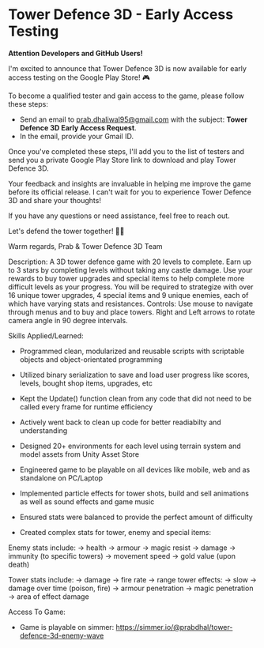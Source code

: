# Tower Defence 3D - Early Access Testing
**Attention Developers and GitHub Users!**

I'm excited to announce that Tower Defence 3D is now available for early access testing on the Google Play Store! 🎮

To become a qualified tester and gain access to the game, please follow these steps:

+ Send an email to prab.dhaliwal95@gmail.com with the subject: **Tower Defence 3D Early Access Request**.
+ In the email, provide your Gmail ID.

Once you've completed these steps, I'll add you to the list of testers and send you a private Google Play Store link to download and play Tower Defence 3D.

Your feedback and insights are invaluable in helping me improve the game before its official release. I can't wait for you to experience Tower Defence 3D and share your thoughts!

If you have any questions or need assistance, feel free to reach out.

Let's defend the tower together! 🏰💥

Warm regards,
Prab & Tower Defence 3D Team


Description:
A 3D tower defence game with 20 levels to complete. Earn up to 3 stars by completing levels without taking any castle damage. Use your rewards to buy tower upgrades and special items to help complete more difficult levels as your progress. You will be required to strategize with over 16 unique tower upgrades, 4 special items and 9 unique enemies, each of which have varying stats and resistances. 
Controls:
Use mouse to navigate through menus and to buy and place towers. Right and Left arrows to rotate camera angle in 90 degree intervals.

Skills Applied/Learned: 
- Programmed clean, modularized and reusable scripts with scriptable objects and object-orientated programming

- Utilized binary serialization to save and load user progress like scores, levels, bought shop items, upgrades, etc

- Kept the Update() function clean from any code that did not need to be called every frame for runtime efficiency 

- Actively went back to clean up code for better readiabilty and understanding

- Designed 20+ environments for each level using terrain system and model assets from Unity Asset Store

- Engineered game to be playable on all devices like mobile, web and as standalone on PC/Laptop

- Implemented particle effects for tower shots, build and sell animations as well as sound effects and game music 

- Ensured stats were balanced to provide the perfect amount of difficulty

- Created complex stats for tower, enemy and special items:

Enemy stats include: 
-> health
-> armour
-> magic resist
-> damage
-> immunity (to specific towers)
-> movement speed
-> gold value (upon death)

Tower stats include: 
-> damage
-> fire rate
-> range
tower effects: 
-> slow
-> damage over time (poison, fire)
-> armour penetration
-> magic penetration
-> area of effect damage 

Access To Game:
- Game is playable on simmer: https://simmer.io/@prabdhal/tower-defence-3d-enemy-wave

